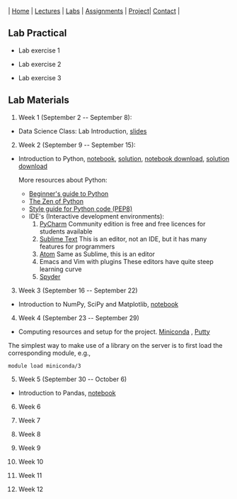 | [Home](index.md) | [Lectures](lectures.md) | [Labs](labs.md) | [Assignments](assignments.md) | [Project](project.md)| [Contact](contact.md) |

## Lab Practical

- Lab exercise 1

- Lab exercise 2

- Lab exercise 3


## Lab Materials

1. Week 1 (September 2 -- September 8):
- Data Science Class: Lab Introduction, [slides](lab_materials/Data%20science%20class%20lab%20intro.pdf)

2. Week 2 (September 9 -- September 15):
- Introduction to Python, [notebook](https://colab.research.google.com/drive/1ghrTY960LyDJ2WokoxqrSnL7Ojbq2FOW), [solution](https://colab.research.google.com/drive/1pX9xhyLIUE1OJtfXUvlN8RALkJfsWGVE), [notebook download](lab_materials/lab1_python/intro.ipynb), [solution download](lab_materials/lab1_python/intro_solution.ipynb)
  
  More resources about Python:
  - [Beginner's guide to Python](https://wiki.python.org/moin/BeginnersGuide)
  - [The Zen of Python](https://www.python.org/dev/peps/pep-0020/)
  - [Style guide for Python code (PEP8)](https://www.python.org/dev/peps/pep-0008/)
  - IDE's (Interactive development environments):
    1. [PyCharm](https://www.jetbrains.com/pycharm/)
       Community edition is free and free licences for students available
    2. [Sublime Text](https://www.sublimetext.com/)
       This is an editor, not an IDE, but it has many features for programmers
    3. [Atom](https://atom.io/)
       Same as Sublime, this is an editor
    3. Emacs and Vim with plugins
       These editors have quite steep learning curve
    4. [Spyder](https://www.spyder-ide.org/)
3. Week 3 (September 16 -- September 22)
- Introduction to NumPy, SciPy and Matplotlib, [notebook](https://colab.research.google.com/drive/1loNALZph2WrseXNo8JMhLWZmHlETTiKK)
4. Week 4 (September 23 -- September 29)
- Computing resources and setup for the project. [Miniconda](https://docs.conda.io/en/latest/miniconda.html)
, [Putty](https://www.putty.org/)

The simplest way to make use of a library on the server is to first load the corresponding module, e.g.,

```
module load miniconda/3

```

5. Week 5 (September 30 -- October 6)
- Introduction to Pandas, [notebook](https://colab.research.google.com/drive/1btGpyv7YmsvZ3bl40kn0IgtK_lLU3iV5)

6. Week 6

7. Week 7

8. Week 8

9. Week 9

10. Week 10

11. Week 11

12. Week 12
